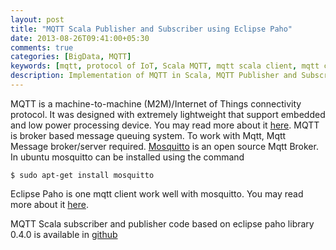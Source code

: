 ```yaml
---
layout: post
title: "MQTT Scala Publisher and Subscriber using Eclipse Paho"
date: 2013-08-26T09:41:00+05:30
comments: true
categories: [BigData, MQTT]
keywords: [mqtt, protocol of IoT, Scala MQTT, mqtt scala client, mqtt client, mqtt client example, introduction to MQTT with Scala, Scala message queue example, popular Scala message protocol, message queue protocaol example with Scala, Scala MQTT implementation, Message queue example Scala]
description: Implementation of MQTT in Scala, MQTT Publisher and Subscriber
---
```

MQTT is a machine-to-machine (M2M)/Internet of Things connectivity protocol. It was designed with extremely lightweight that support embedded and low power processing device. You may read more about it [here](http://mqtt.org/). MQTT is broker based message queuing system. To work with Mqtt, Mqtt Message broker/server required. [Mosquitto](http://mosquitto.org/) is an open source Mqtt Broker. In ubuntu mosquitto can be installed using the command 
```
$ sudo apt-get install mosquitto
```
Eclipse Paho is one mqtt client work well with mosquitto. You may read more about it [here](http://www.eclipse.org/paho/).

MQTT Scala subscriber and publisher code based on eclipse paho library 0.4.0 is available in [github](https://github.com/prabeesh/MQTTScalaClient)
